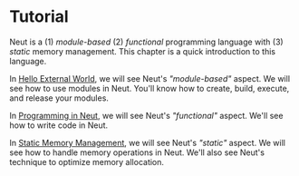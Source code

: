 # Tutorial

Neut is a (1) _module-based_ (2) _functional_ programming language with (3) _static_ memory management. This chapter is a quick introduction to this language.

In [Hello External World](./tutorial.md), we will see Neut's _"module-based"_ aspect. We will see how to use modules in Neut. You'll know how to create, build, execute, and release your modules.

In [Programming in Neut](./programming-basics.md), we will see Neut's _"functional"_ aspect. We'll see how to write code in Neut.

In [Static Memory Management](./resource-management.md), we will see Neut's _"static"_ aspect. We will see how to handle memory operations in Neut. We'll also see Neut's technique to optimize memory allocation.
